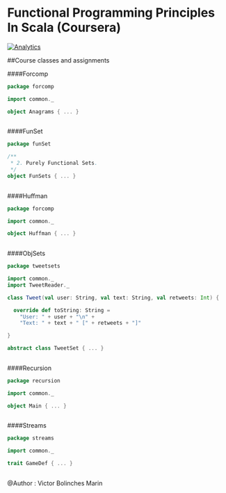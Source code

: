 # Functional Programming Principles In Scala (Coursera)
[![Analytics](https://ga-beacon.appspot.com/UA-68658653-1/functionalprogrammingprinciplesinscala/readme)](https://github.com/igrigorik/ga-beacon)

##Course classes and assignments

####Forcomp
```scala
package forcomp

import common._

object Anagrams { ... }
  
```

####FunSet
```scala
package funSet

/**
 * 2. Purely Functional Sets.
 */
object FunSets { ... }
  
```

####Huffman
```scala
package forcomp

import common._

object Huffman { ... }
  
```

####ObjSets
```scala
package tweetsets

import common._
import TweetReader._

class Tweet(val user: String, val text: String, val retweets: Int) {

  override def toString: String =
    "User: " + user + "\n" +
    "Text: " + text + " [" + retweets + "]"

}

abstract class TweetSet { ... }
  
```

####Recursion
```scala
package recursion

import common._

object Main { ... }
  
```

####Streams
```scala
package streams

import common._

trait GameDef { ... }
  
```

@Author : Victor Bolinches Marin
